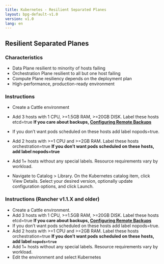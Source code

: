 ```yaml
---
title: Kubernetes - Resilient Separated Planes
layout: bpg-default-v1.0
version: v1.0
lang: en
---
```


## Resilient Separated Planes

### Characteristics

* Data Plane resilient to minority of hosts failing 
* Orchestration Plane resilient to all but one host failing 
* Compute Plane resiliency depends on the deployment plan 
* High-performance, production-ready environment 

### Instructions

* Create a Cattle environment 
* Add 3 hosts with 1 CPU, >=1.5GB RAM, >=20GB DISK. Label these hosts etcd=true
 **If you care about backups, [Configuring Remote Backups]({{site.baseurl}}/best-practice-guide/{{page.version}}/{{page.lang}}/kubernetes/management/remote-backups)**


* If you don’t want pods scheduled on these hosts add label nopods=true.
* Add 2 hosts with >=1 CPU and >=2GB RAM. Label these hosts orchestration=true **If you don’t want pods scheduled on these hosts, add label nopods=true**
* Add 1+ hosts without any special labels. Resource requirements vary by workload. 
* Navigate to Catalog > Library. On the Kubernetes catalog item, click View Details. Select your desired version, optionally update configuration options, and click Launch.
 

### Instructions (Rancher v1.1.X and older)

* Create a Cattle environment. 
* Add 3 hosts with 1 CPU, >=1.5GB RAM, >=20GB DISK. Label these hosts etcd=true **If you care about backups, [Configuring Remote Backups]({{site.baseurl}}/best-practice-guide/{{page.version}}/{{page.lang}}/kubernetes/management/remote-backups)**
* If you don’t want pods scheduled on these hosts add label nopods=true.
* Add 2 hosts with >=1 CPU and >=2GB RAM. Label these hosts orchestration=true **If you don’t want pods scheduled on these hosts, add label ```nopods=true```**
* Add 1+ hosts without any special labels. Resource requirements vary by workload. 
* Edit the environment and select Kubernetes 

